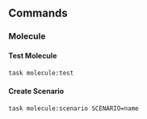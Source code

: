<!-- Space: AnsibleRoleNginx -->
<!-- Parent: Project -->
<!-- Title: Commands -->

<!-- Label: AnsibleRoleNginx -->
<!-- Label: Project -->
<!-- Label: Commands -->
<!-- Include: docs/disclaimer.md -->
<!-- Include: ac:toc -->

## Commands

### Molecule

#### Test Molecule

```bash
task molecule:test
```

#### Create Scenario

```bash
task molecule:scenario SCENARIO=name
```
